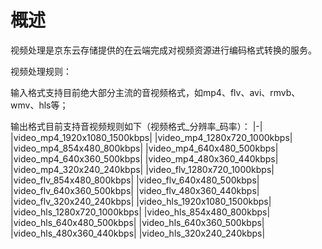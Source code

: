 # 概述

视频处理是京东云存储提供的在云端完成对视频资源进行编码格式转换的服务。

视频处理规则：

输入格式支持目前绝大部分主流的音视频格式，如mp4、flv、avi、rmvb、wmv、hls等；

输出格式目前支持音视频规则如下（视频格式_分辨率_码率）：
|-|
|video_mp4_1920x1080_1500kbps|
|video_mp4_1280x720_1000kbps|
|video_mp4_854x480_800kbps|
|video_mp4_640x480_500kbps|
|video_mp4_640x360_500kbps|
|video_mp4_480x360_440kbps|
|video_mp4_320x240_240kbps|
|video_flv_1280x720_1000kbps|
|video_flv_854x480_800kbps|
|video_flv_640x480_500kbps|
|video_flv_640x360_500kbps|
|video_flv_480x360_440kbps|
|video_flv_320x240_240kbps|
|video_hls_1920x1080_1500kbps|
|video_hls_1280x720_1000kbps|
|video_hls_854x480_800kbps|
|video_hls_640x480_500kbps|
|video_hls_640x360_500kbps|
|video_hls_480x360_440kbps|
|video_hls_320x240_240kbps|
